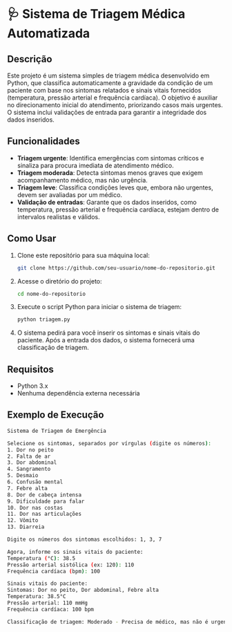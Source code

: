 # 🩺 Sistema de Triagem Médica Automatizada

## Descrição

Este projeto é um sistema simples de triagem médica desenvolvido em Python, que classifica automaticamente a gravidade da condição de um paciente com base nos sintomas relatados e sinais vitais fornecidos (temperatura, pressão arterial e frequência cardíaca). O objetivo é auxiliar no direcionamento inicial do atendimento, priorizando casos mais urgentes. O sistema inclui validações de entrada para garantir a integridade dos dados inseridos.

## Funcionalidades

- **Triagem urgente**: Identifica emergências com sintomas críticos e sinaliza para procura imediata de atendimento médico.
- **Triagem moderada**: Detecta sintomas menos graves que exigem acompanhamento médico, mas não urgência.
- **Triagem leve**: Classifica condições leves que, embora não urgentes, devem ser avaliadas por um médico.
- **Validação de entradas**: Garante que os dados inseridos, como temperatura, pressão arterial e frequência cardíaca, estejam dentro de intervalos realistas e válidos.

## Como Usar

1. Clone este repositório para sua máquina local:
    ```bash
    git clone https://github.com/seu-usuario/nome-do-repositorio.git
    ```

2. Acesse o diretório do projeto:
    ```bash
    cd nome-do-repositorio
    ```

3. Execute o script Python para iniciar o sistema de triagem:
    ```bash
    python triagem.py
    ```

4. O sistema pedirá para você inserir os sintomas e sinais vitais do paciente. Após a entrada dos dados, o sistema fornecerá uma classificação de triagem.

## Requisitos

- Python 3.x
- Nenhuma dependência externa necessária

## Exemplo de Execução

```bash
Sistema de Triagem de Emergência

Selecione os sintomas, separados por vírgulas (digite os números):
1. Dor no peito
2. Falta de ar
3. Dor abdominal
4. Sangramento
5. Desmaio
6. Confusão mental
7. Febre alta
8. Dor de cabeça intensa
9. Dificuldade para falar
10. Dor nas costas
11. Dor nas articulações
12. Vômito
13. Diarreia

Digite os números dos sintomas escolhidos: 1, 3, 7

Agora, informe os sinais vitais do paciente:
Temperatura (°C): 38.5
Pressão arterial sistólica (ex: 120): 110
Frequência cardíaca (bpm): 100

Sinais vitais do paciente:
Sintomas: Dor no peito, Dor abdominal, Febre alta
Temperatura: 38.5°C
Pressão arterial: 110 mmHg
Frequência cardíaca: 100 bpm

Classificação de triagem: Moderado - Precisa de médico, mas não é urgente.
